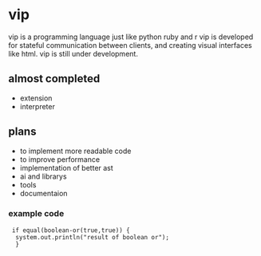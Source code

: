 # vip
vip is a programming language just like python ruby and r
vip is developed for stateful communication between clients, and creating visual interfaces like html.
vip is still under development.
## almost completed
 * extension
 * interpreter

## plans
 * to implement more readable code
 * to improve performance
 * implementation of better ast
 * ai and librarys 
 * tools 
 * documentaion

### example code
```
 if equal(boolean-or(true,true)) {
  system.out.println("result of boolean or");
  }
 ```
 
 
